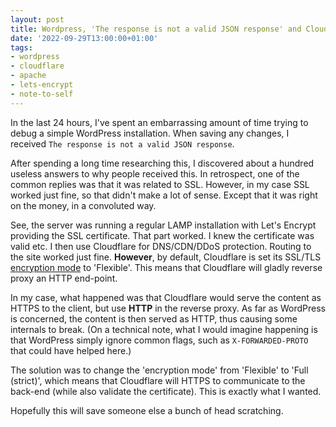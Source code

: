 ```yaml
---
layout: post
title: Wordpress, 'The response is not a valid JSON response' and Cloudflare
date: '2022-09-29T13:00:00+01:00'
tags:
- wordpress
- cloudflare
- apache
- lets-encrypt
- note-to-self
---
```


In the last 24 hours, I've spent an embarrassing amount of time trying to debug a simple WordPress installation. When saving any changes, I received `The response is not a valid JSON response`.

After spending a long time researching this, I discovered about a hundred useless answers to why people received this. In retrospect, one of the common replies was that it was related to SSL. However, in my case SSL worked just fine, so that didn't make a lot of sense. Except that it was right on the money, in a convoluted way.

See, the server was running a regular LAMP installation with Let's Encrypt providing the SSL certificate. That part worked. I knew the certificate was valid etc. I then use Cloudflare for DNS/CDN/DDoS protection. Routing to the site worked just fine. **However**, by default, Cloudflare is set its SSL/TLS [encryption mode](https://developers.cloudflare.com/ssl/get-started) to 'Flexible'. This means that Cloudflare will gladly reverse proxy an HTTP end-point.

In my case, what happened was that Cloudflare would serve the content as HTTPS to the client, but use **HTTP** in the reverse proxy. As far as WordPress is concerned, the content is then served as HTTP, thus causing some internals to break. (On a technical note, what I would imagine happening is that WordPress simply ignore common flags, such as `X-FORWARDED-PROTO` that could have helped here.)

The solution was to change the 'encryption mode' from 'Flexible' to 'Full (strict)', which means that Cloudflare will HTTPS to communicate to the back-end (while also validate the certificate). This is exactly what I wanted.

Hopefully this will save someone else a bunch of head scratching.
